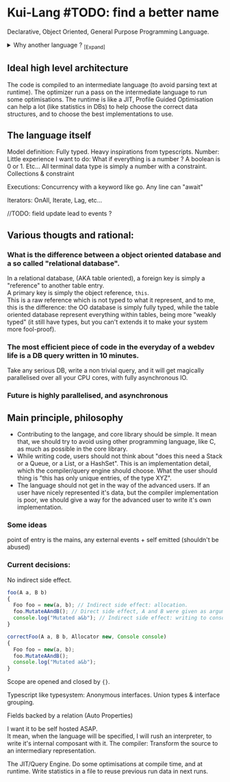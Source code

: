 # Kui-Lang #TODO: find a better name

Declarative, Object Oriented, General Purpose Programming Language.

<details>
<summary>
    Why another language ? <sub>[Expand]</sub>
</summary>
Right now, most popular general purpose languages are procedural.  

They force the developer to choose the data structures implementations (DoublyLinkedList vs ArrayList).  
They also for you to choose the implementation of all the common operations you do.
For example, if you want to calculate a sum: 
```js
//pseudocode
number sum(numbers: number[]){
    var sum = 0;
    foreach(var number in numbers) {
        sum += number
    }
}

```

There, by accident, you specified that:  
- The numbers are in a contiguous espace of memory.  
- You must loop, in order on the numbers.  
- You must loop sequentially on the numbers.  

Will you run the same function on 40 thousands, millions, billions items ?  
This example is for the sum example, but now, replace it with any business app. "This important logic was designed to run once and now is called thousands of times in a loop but we don't have the time to optimise it" is a too common scenario.  

What I want, is that the logic and the implementation is decoupled.  

And something we know well does that: SQL Databases.  
In SQL DBs, you write your schema structure, queries, and the DB engine implement it.  
You painlessly write highparalised code, doing async IO, that's can run and adapt without any work to your tiny laptop or on your production clusters of machines with hundreds of cores available.

Sadly, SQL has a lot of issues, [but a lot are due to the language itself.](https://www.scattered-thoughts.net/writing/against-sql).  

Finally, software thats require high performance begin to adopt more and more a database-like architecture.

Games Engine adopt the ECS patterns: https://en.wikipedia.org/wiki/Entity_component_system 
Compilers start to be query based: https://rustc-dev-guide.rust-lang.org/query.html 
</details>

## Ideal high level architecture

The code is compiled to an intermediate language (to avoid parsing text at runtime).
The optimizer run a pass on the intermediate language to run some optimisations.
The runtime is like a JIT, Profile Guided Optimisation can help a lot (like statistics in DBs) to help choose the correct data structures, and to choose the best implementations to use.

## The language itself  

Model definition:
Fully typed. Heavy inspirations from typescripts.
Number: Little experience I want to do:
What if everything is a number ?
A boolean is 0 or 1. Etc...
All terminal data type is simply a number with a constraint.
Collections & constraint

Executions: 
Concurrency with a keyword like go.
Any line can "await"

Iterators: OnAll, Iterate, Lag, etc...

//TODO: field update lead to events ?

## Various thougts and rational:

### What is the difference between a object oriented database and a so called "relational database".
In a relational database, (AKA table oriented), a foreign key is simply a "reference" to another table entry.  
A primary key is simply the object reference, `this`.  
This is a raw reference which is not typed to what it represent, and to me, this is the difference: the OO database is simply fully typed, while the table oriented database represent everything within tables, being more "weakly typed" (it still have types, but you can't extends it to make your system more fool-proof). 

### The most efficient piece of code in the everyday of a webdev life is a DB query written in 10 minutes.  
Take any serious DB, write a non trivial query, and it will get magically parallelised over all your CPU cores, with fully asynchronous IO.

### Future is highly parallelised, and asynchronous







## Main principle, philosophy

- Contributing to the langage, and core library should be simple. It mean that, we should try to avoid using other programming language, like C, as much as possible in the core library.
- While writing code, users should not think about "does this need a Stack or a Queue, or a List, or a HashSet". This is an implementation detail, which the compiler/query engine should choose. What the user should thing is "this has only unique entries, of the type XYZ".
- The language should not get in the way of the advanced users. If an user have nicely represented it's data, but the compiler implementation is poor, we should give a way for the advanced user to write it's own implementation.


### Some ideas

point of entry is the mains, any external events + self emitted (shouldn't be abused)

### Current decisions:

No indirect side effect.
```js
foo(A a, B b)
{
  Foo foo = new(a, b); // Indirect side effect: allocation.
  foo.MutateAAndB(); // Direct side effect, A and B were given as argument to Foo constructor.
  console.log("Mutated a&b"); // Indirect side effect: writing to console.
}

correctFoo(A a, B b, Allocator new, Console console)
{
  Foo foo = new(a, b);
  foo.MutateAAndB();
  console.log("Mutated a&b");
}
```

Scope are opened and closed by `{}`.

Typescript like typesystem: 
Anonymous interfaces.
Union types & interface grouping.

Fields backed by a relation (Auto Properties)

I want it to be self hosted ASAP.  
It mean, when the language will be specified, I will rush an interpreter, to write it's internal composant with it.
The compiler: 
Transform the source to an intermediary representation.

The JIT/Query Engine.
Do some optimisations at compile time, and at runtime. Write statistics in a file to reuse previous run data in next runs. 
